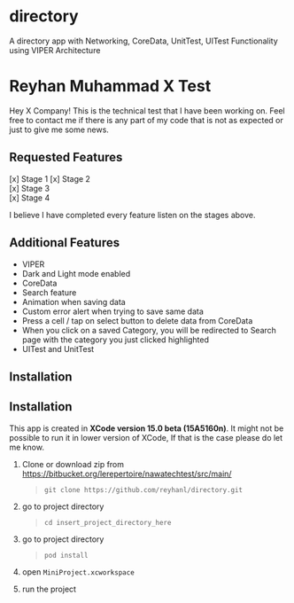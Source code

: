 # directory
A directory app with Networking, CoreData, UnitTest, UITest Functionality using VIPER Architecture

# Reyhan Muhammad X Test
Hey X Company! This is the technical test that I have been working on. Feel free to contact me if there is any part of my code that is not as expected or just to give me some news.

## Requested Features
[x] Stage 1 
[x] Stage 2  
[x] Stage 3  
[x] Stage 4  

I believe I have completed every feature listen on the stages above.
## Additional Features

- VIPER
- Dark and Light mode enabled
- CoreData
- Search feature
- Animation when saving data
- Custom error alert when trying to save same data
- Press a cell / tap on select button to delete data from CoreData
- When you click on a saved Category, you will be redirected to Search page with the category you just clicked highlighted
- UITest and UnitTest

## Installation

## Installation
This app is created in **XCode version 15.0 beta (15A5160n)**. It might not be possible to run it in lower version of XCode, If that is the case please do let me know. 

1. Clone or download zip from https://bitbucket.org/lerepertoire/nawatechtest/src/main/

    > `git clone https://github.com/reyhanl/directory.git`

2. go to project directory

    > `cd insert_project_directory_here`

3. go to project directory

    > `pod install`

4. open `MiniProject.xcworkspace`

5. run the project

